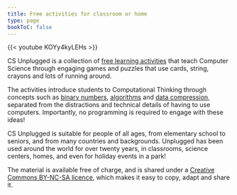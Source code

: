 ```yaml
---
title: Free activities for classroom or home
type: page
bookToC: false
---
```


{{< youtube KOYy4kyLEHs >}}

CS Unplugged is a collection of [free learning activities](/activities/) that teach Computer Science through engaging games and puzzles that use cards, string, crayons and lots of running around.

The activities introduce students to Computational Thinking through concepts such as [binary numbers](/activities/binary-numbers/), [algorithms](/activities/sorting-algorithms/) and [data compression](/activities/text-compression/), separated from the distractions and technical details of having to use computers. Importantly, no programming is required to engage with these ideas!

CS Unplugged is suitable for people of all ages, from elementary school to seniors, and from many countries and backgrounds. Unplugged has been used around the world for over twenty years, in classrooms, science centers, homes, and even for holiday events in a park!

The material is available free of charge, and is shared under a [Creative Commons BY-NC-SA licence](https://creativecommons.org/licenses/by-nc-sa/4.0/), which makes it easy to copy, adapt and share it.

<!-- Image slideshow to readd
/wp-content/uploads/2015/04/DSC_4940.jpg
/wp-content/uploads/2015/02/IMG_3852.jpg
/wp-content/uploads/2015/04/IMG_0398.jpg
/wp-content/uploads/2015/01/10461881_10204069578721529_4539551282003717994_o.jpg
/wp-content/uploads/2015/02/IMG_3939.jpg
/wp-content/uploads/2015/01/IMG_6456_compressed.jpg
/wp-content/uploads/2015/01/10497270_10204069575721454_4120448642692549666_o.jpg
/wp-content/uploads/2015/01/10382424_10204069584441672_4824188681639515718_o.jpg
/wp-content/uploads/2015/02/IMG_3861.jpg
/wp-content/uploads/2015/01/10373048_10204069575921459_3609563376240984644_o.jpg
-->
